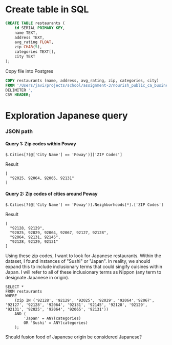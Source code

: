 # Create table in SQL

```SQL
CREATE TABLE restaurants (
    id SERIAL PRIMARY KEY,
    name TEXT,
    address TEXT,
    avg_rating FLOAT,
    zip CHAR(5),
    categories TEXT[],
    city TEXT
);
```

Copy file into Postgres

```SQL
COPY restaurants (name, address, avg_rating, zip, categories, city)
FROM '/Users/javi/projects/school/assignment-3/nourish_public_ca_business.csv'
DELIMITER ','
CSV HEADER;
```


# Exploration Japanese query


### JSON path

#### Query 1: Zip codes within Poway 

```
$.Cities[?(@['City Name'] == 'Poway')]['ZIP Codes']
```

Result

```
[
  "92025, 92064, 92065, 92131"
]
```


#### Query 2: Zip codes of cities around Poway

```
$.Cities[?(@['City Name'] == 'Poway')].Neighborhoods[*].['ZIP Codes']
```

Result

```
[
  "92128, 92129",
  "92025, 92029, 92064, 92067, 92127, 92128",
  "92064, 92131, 92145",
  "92128, 92129, 92131"
]
```

Using these zip codes, I want to look for Japanese restaurants. Within the dataset, I found instances of "Sushi" or "Japan". In reality, we should expand this to include inclusionary terms that could singify cuisines within Japan. I will refer to all of these inclusionary terms as Nippon (any term to designate Japanese in origin).


```
SELECT *
FROM restaurants
WHERE 
	(zip IN ('92128', '92129', '92025', '92029', '92064','92067', '92127', '92128', '92064', '92131', '92145', '92128', '92129', '92131', '92025', '92064', '92065', '92131'))
	AND (
		'Japan' = ANY(categories) 
        OR 'Sushi' = ANY(categories)
	);
```

Should fusion food of Japanese origin be considered Japanese? 